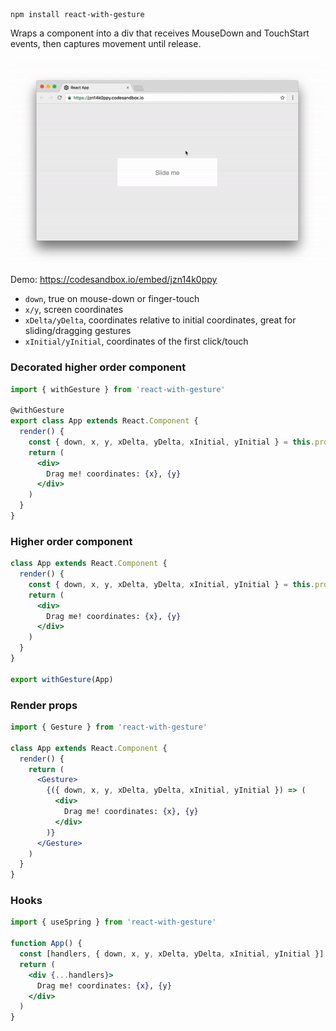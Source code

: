    npm install react-with-gesture

Wraps a component into a div that receives MouseDown and TouchStart events, then captures movement until release.

<p align="middle">
  <img src="assets/button.gif" width="600"/>
</p>

Demo: https://codesandbox.io/embed/jzn14k0ppy

- `down`, true on mouse-down or finger-touch
- `x/y`, screen coordinates
- `xDelta/yDelta`, coordinates relative to initial coordinates, great for sliding/dragging gestures
- `xInitial/yInitial`, coordinates of the first click/touch

### Decorated higher order component

```jsx
import { withGesture } from 'react-with-gesture'

@withGesture
export class App extends React.Component {
  render() {
    const { down, x, y, xDelta, yDelta, xInitial, yInitial } = this.props
    return (
      <div>
        Drag me! coordinates: {x}, {y}
      </div>
    )
  }
}
```

### Higher order component

```jsx
class App extends React.Component {
  render() {
    const { down, x, y, xDelta, yDelta, xInitial, yInitial } = this.props
    return (
      <div>
        Drag me! coordinates: {x}, {y}
      </div>
    )
  }
}

export withGesture(App)
```

### Render props

```jsx
import { Gesture } from 'react-with-gesture'

class App extends React.Component {
  render() {
    return (
      <Gesture>
        {({ down, x, y, xDelta, yDelta, xInitial, yInitial }) => (
          <div>
            Drag me! coordinates: {x}, {y}
          </div>
        )}
      </Gesture>
    )
  }
}
```

### Hooks

```jsx
import { useSpring } from 'react-with-gesture'

function App() {
  const [handlers, { down, x, y, xDelta, yDelta, xInitial, yInitial }] = useGesture()
  return (
    <div {...handlers}>
      Drag me! coordinates: {x}, {y}
    </div>
  )
}
```
